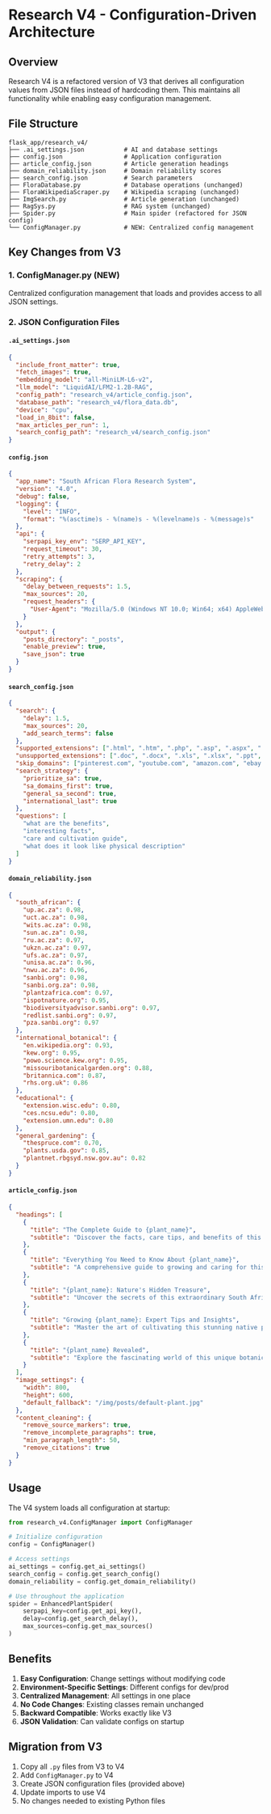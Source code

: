 # Research V4 - Configuration-Driven Architecture

## Overview
Research V4 is a refactored version of V3 that derives all configuration values from JSON files instead of hardcoding them. This maintains all functionality while enabling easy configuration management.

## File Structure

```
flask_app/research_v4/
├── .ai_settings.json           # AI and database settings
├── config.json                 # Application configuration
├── article_config.json         # Article generation headings
├── domain_reliability.json     # Domain reliability scores
├── search_config.json          # Search parameters
├── FloraDatabase.py            # Database operations (unchanged)
├── FloraWikipediaScraper.py    # Wikipedia scraping (unchanged)
├── ImgSearch.py                # Article generation (unchanged)
├── RagSys.py                   # RAG system (unchanged)
├── Spider.py                   # Main spider (refactored for JSON config)
└── ConfigManager.py            # NEW: Centralized config management
```

## Key Changes from V3

### 1. **ConfigManager.py** (NEW)
Centralized configuration management that loads and provides access to all JSON settings.

### 2. **JSON Configuration Files**

#### `.ai_settings.json`
```json
{
  "include_front_matter": true,
  "fetch_images": true,
  "embedding_model": "all-MiniLM-L6-v2",
  "llm_model": "LiquidAI/LFM2-1.2B-RAG",
  "config_path": "research_v4/article_config.json",
  "database_path": "research_v4/flora_data.db",
  "device": "cpu",
  "load_in_8bit": false,
  "max_articles_per_run": 1,
  "search_config_path": "research_v4/search_config.json"
}
```

#### `config.json`
```json
{
  "app_name": "South African Flora Research System",
  "version": "4.0",
  "debug": false,
  "logging": {
    "level": "INFO",
    "format": "%(asctime)s - %(name)s - %(levelname)s - %(message)s"
  },
  "api": {
    "serpapi_key_env": "SERP_API_KEY",
    "request_timeout": 30,
    "retry_attempts": 3,
    "retry_delay": 2
  },
  "scraping": {
    "delay_between_requests": 1.5,
    "max_sources": 20,
    "request_headers": {
      "User-Agent": "Mozilla/5.0 (Windows NT 10.0; Win64; x64) AppleWebKit/537.36"
    }
  },
  "output": {
    "posts_directory": "_posts",
    "enable_preview": true,
    "save_json": true
  }
}
```

#### `search_config.json`
```json
{
  "search": {
    "delay": 1.5,
    "max_sources": 20,
    "add_search_terms": false
  },
  "supported_extensions": [".html", ".htm", ".php", ".asp", ".aspx", ".pdf", ".txt"],
  "unsupported_extensions": [".doc", ".docx", ".xls", ".xlsx", ".ppt", ".pptx", ".zip", ".rar", ".tar", ".gz", ".jpg", ".jpeg", ".png", ".gif", ".bmp", ".mp4", ".avi", ".mov", ".mp3", ".wav"],
  "skip_domains": ["pinterest.com", "youtube.com", "amazon.com", "ebay.com"],
  "search_strategy": {
    "prioritize_sa": true,
    "sa_domains_first": true,
    "general_sa_second": true,
    "international_last": true
  },
  "questions": [
    "what are the benefits",
    "interesting facts",
    "care and cultivation guide",
    "what does it look like physical description"
  ]
}
```

#### `domain_reliability.json`
```json
{
  "south_african": {
    "up.ac.za": 0.98,
    "uct.ac.za": 0.98,
    "wits.ac.za": 0.98,
    "sun.ac.za": 0.98,
    "ru.ac.za": 0.97,
    "ukzn.ac.za": 0.97,
    "ufs.ac.za": 0.97,
    "unisa.ac.za": 0.96,
    "nwu.ac.za": 0.96,
    "sanbi.org": 0.98,
    "sanbi.org.za": 0.98,
    "plantzafrica.com": 0.97,
    "ispotnature.org": 0.95,
    "biodiversityadvisor.sanbi.org": 0.97,
    "redlist.sanbi.org": 0.97,
    "pza.sanbi.org": 0.97
  },
  "international_botanical": {
    "en.wikipedia.org": 0.93,
    "kew.org": 0.95,
    "powo.science.kew.org": 0.95,
    "missouribotanicalgarden.org": 0.88,
    "britannica.com": 0.87,
    "rhs.org.uk": 0.86
  },
  "educational": {
    "extension.wisc.edu": 0.80,
    "ces.ncsu.edu": 0.80,
    "extension.umn.edu": 0.80
  },
  "general_gardening": {
    "thespruce.com": 0.70,
    "plants.usda.gov": 0.85,
    "plantnet.rbgsyd.nsw.gov.au": 0.82
  }
}
```

#### `article_config.json`
```json
{
  "headings": [
    {
      "title": "The Complete Guide to {plant_name}",
      "subtitle": "Discover the facts, care tips, and benefits of this remarkable plant"
    },
    {
      "title": "Everything You Need to Know About {plant_name}",
      "subtitle": "A comprehensive guide to growing and caring for this beautiful species"
    },
    {
      "title": "{plant_name}: Nature's Hidden Treasure",
      "subtitle": "Uncover the secrets of this extraordinary South African plant"
    },
    {
      "title": "Growing {plant_name}: Expert Tips and Insights",
      "subtitle": "Master the art of cultivating this stunning native plant"
    },
    {
      "title": "{plant_name} Revealed",
      "subtitle": "Explore the fascinating world of this unique botanical specimen"
    }
  ],
  "image_settings": {
    "width": 800,
    "height": 600,
    "default_fallback": "/img/posts/default-plant.jpg"
  },
  "content_cleaning": {
    "remove_source_markers": true,
    "remove_incomplete_paragraphs": true,
    "min_paragraph_length": 50,
    "remove_citations": true
  }
}
```

## Usage

The V4 system loads all configuration at startup:

```python
from research_v4.ConfigManager import ConfigManager

# Initialize configuration
config = ConfigManager()

# Access settings
ai_settings = config.get_ai_settings()
search_config = config.get_search_config()
domain_reliability = config.get_domain_reliability()

# Use throughout the application
spider = EnhancedPlantSpider(
    serpapi_key=config.get_api_key(),
    delay=config.get_search_delay(),
    max_sources=config.get_max_sources()
)
```

## Benefits

1. **Easy Configuration**: Change settings without modifying code
2. **Environment-Specific Settings**: Different configs for dev/prod
3. **Centralized Management**: All settings in one place
4. **No Code Changes**: Existing classes remain unchanged
5. **Backward Compatible**: Works exactly like V3
6. **JSON Validation**: Can validate configs on startup

## Migration from V3

1. Copy all `.py` files from V3 to V4
2. Add `ConfigManager.py` to V4
3. Create JSON configuration files (provided above)
4. Update imports to use V4
5. No changes needed to existing Python files

